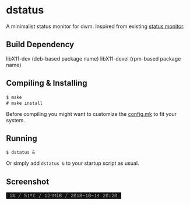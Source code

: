dstatus
=======
A minimalist status monitor for dwm. Inspired from existing [status monitor](https://dwm.suckless.org/status_monitor/).

Build Dependency
----------------
libX11-dev (deb-based package name)
libX11-devel (rpm-based package name)

Compiling & Installing
----------------------
    $ make
    # make install
Before compiling you might want to customize the [config.mk](config.mk) to fit your system.

Running
-------
    $ dstatus &
Or simply add `dstatus &` to your startup script as usual.

Screenshot
----------
![dstatus](screenshot.png)
